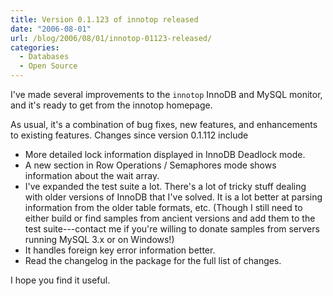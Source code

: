 ```yaml
---
title: Version 0.1.123 of innotop released
date: "2006-08-01"
url: /blog/2006/08/01/innotop-01123-released/
categories:
  - Databases
  - Open Source
---
```

I've made several improvements to the `innotop` InnoDB and MySQL monitor, and it's ready to get from the innotop homepage.

As usual, it's a combination of bug fixes, new features, and enhancements to existing features. Changes since version 0.1.112 include

*   More detailed lock information displayed in InnoDB Deadlock mode.
*   A new section in Row Operations / Semaphores mode shows information about the wait array.
*   I've expanded the test suite a lot. There's a lot of tricky stuff dealing with older versions of InnoDB that I've solved. It is a lot better at parsing information from the older table formats, etc. (Though I still need to either build or find samples from ancient versions and add them to the test suite---contact me if you're willing to donate samples from servers running MySQL 3.x or on Windows!)
*   It handles foreign key error information better.
*   Read the changelog in the package for the full list of changes.

I hope you find it useful.


